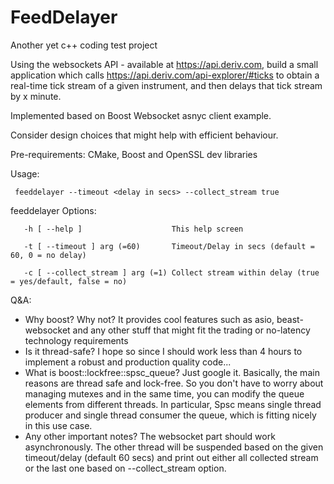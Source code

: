 # FeedDelayer
Another yet c++ coding test project

Using the websockets API - available at https://api.deriv.com, build a small application 
which calls https://api.deriv.com/api-explorer/#ticks to obtain a real-time tick stream of a 
given instrument, and then delays that tick stream by x minute.

Implemented based on Boost Websocket asnyc client example.

Consider design choices that might help with efficient behaviour.

Pre-requirements: CMake, Boost and OpenSSL dev libraries

Usage:

``` feeddelayer --timeout <delay in secs> --collect_stream true```

feeddelayer Options:

```   -h [ --help ]                    This help screen```

```   -t [ --timeout ] arg (=60)       Timeout/Delay in secs (default = 60, 0 = no delay)``` 

```   -c [ --collect_stream ] arg (=1) Collect stream within delay (true = yes/default, false = no)```


Q&A:
- Why boost? Why not? It provides cool features such as asio, beast-websocket and any other stuff that might fit the trading or no-latency technology requirements
- Is it thread-safe? I hope so since I should work less than 4 hours to implement a robust and production quality code...
- What is boost::lockfree::spsc_queue? Just google it. Basically, the main reasons are thread safe and lock-free. So you don't have to worry about managing mutexes and in the same time, you can modify the queue elements from different threads. In particular, Spsc means single thread producer and single thread consumer the queue, which is fitting nicely in this use case.
- Any other important notes? The websocket part should work asynchronously. The other thread will be suspended based on the given timeout/delay (default 60 secs) and print out either all collected stream or the last one based on --collect_stream option.

